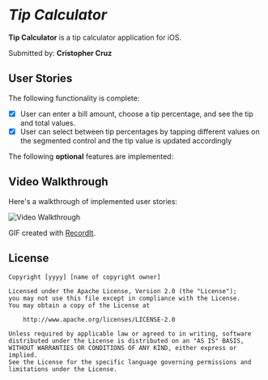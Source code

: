 # *Tip Calculator*

**Tip Calculator** is a tip calculator application for iOS.

Submitted by: **Cristopher Cruz**


## User Stories

The following functionality is complete:

* [x] User can enter a bill amount, choose a tip percentage, and see the tip and total values.
* [x] User can select between tip percentages by tapping different values on the segmented control and the tip value is updated accordingly

The following **optional** features are implemented:

## Video Walkthrough

Here's a walkthrough of implemented user stories:

<img src='http://g.recordit.co/jciFHlSDOx.gif' title='Video Walkthrough' width='' alt='Video Walkthrough' />

GIF created with [RecordIt](https://recordit.co).

## License

    Copyright [yyyy] [name of copyright owner]

    Licensed under the Apache License, Version 2.0 (the "License");
    you may not use this file except in compliance with the License.
    You may obtain a copy of the License at

        http://www.apache.org/licenses/LICENSE-2.0

    Unless required by applicable law or agreed to in writing, software
    distributed under the License is distributed on an "AS IS" BASIS,
    WITHOUT WARRANTIES OR CONDITIONS OF ANY KIND, either express or implied.
    See the License for the specific language governing permissions and
    limitations under the License.
